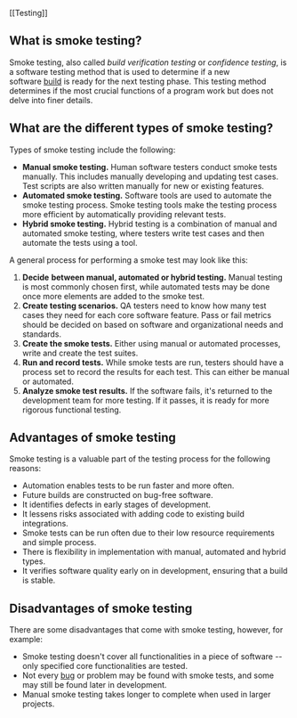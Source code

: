[[Testing]]

## What is smoke testing?

Smoke testing, also called _build verification testing_ or _confidence testing_, is a software testing method that is used to determine if a new software [build](https://www.techtarget.com/searchsoftwarequality/definition/build) is ready for the next testing phase. This testing method determines if the most crucial functions of a program work but does not delve into finer details.

## What are the different types of smoke testing?

Types of smoke testing include the following:

- **Manual smoke testing.** Human software testers conduct smoke tests manually. This includes manually developing and updating test cases. Test scripts are also written manually for new or existing features.
- **Automated smoke testing.** Software tools are used to automate the smoke testing process. Smoke testing tools make the testing process more efficient by automatically providing relevant tests.
- **Hybrid smoke testing.** Hybrid testing is a combination of manual and automated smoke testing, where testers write test cases and then automate the tests using a tool.


A general process for performing a smoke test may look like this:

1. **Decide** **between manual, automated or hybrid testing.** Manual testing is most commonly chosen first, while automated tests may be done once more elements are added to the smoke test.
2. **Create testing scenarios.** QA testers need to know how many test cases they need for each core software feature. Pass or fail metrics should be decided on based on software and organizational needs and standards.
3. **Create the smoke tests.** Either using manual or automated processes, write and create the test suites.
4. **Run and record tests.** While smoke tests are run, testers should have a process set to record the results for each test. This can either be manual or automated.
5. **Analyze smoke test results.** If the software fails, it's returned to the development team for more testing. If it passes, it is ready for more rigorous functional testing.

## Advantages of smoke testing

Smoke testing is a valuable part of the testing process for the following reasons:

- Automation enables tests to be run faster and more often.
- Future builds are constructed on bug-free software.
- It identifies defects in early stages of development.
- It lessens risks associated with adding code to existing build integrations.
- Smoke tests can be run often due to their low resource requirements and simple process.
- There is flexibility in implementation with manual, automated and hybrid types.
- It verifies software quality early on in development, ensuring that a build is stable.

## Disadvantages of smoke testing

There are some disadvantages that come with smoke testing, however, for example:

- Smoke testing doesn't cover all functionalities in a piece of software -- only specified core functionalities are tested.
- Not every [bug](https://www.techtarget.com/searchsoftwarequality/definition/bug) or problem may be found with smoke tests, and some may still be found later in development.
- Manual smoke testing takes longer to complete when used in larger projects.